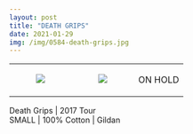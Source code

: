 ```yaml
---
layout: post
title: "DEATH GRIPS"
date: 2021-01-29
img: /img/0584-death-grips.jpg
---
```




<table style="width:100%;"><tr><td style="vertical-align:top;">
      <figure class="tmblr-full" data-orig-height="2048" data-orig-width="1365" data-orig-src="https://concertshirts.netlify.app/shirts/0584/0584-01.jpg"><img src="https://64.media.tumblr.com/8e65d7cb2d54d6d6a51d97249b4cf212/21e0847cedfb246b-81/s540x810/318958b70882c40212268664108867cb641c1d58.jpg" data-orig-height="2048" data-orig-width="1365" data-orig-src="https://concertshirts.netlify.app/shirts/0584/0584-01.jpg"/></figure></td>
    <td style="vertical-align:top;">
      <figure class="tmblr-full" data-orig-height="2048" data-orig-width="1365" data-orig-src="https://concertshirts.netlify.app/shirts/0584/0584-02.jpg"><img src="https://64.media.tumblr.com/a635344286eaaa85882f4ed971a22b34/21e0847cedfb246b-5c/s540x810/3695cbbe5a86d885d32b1430317b82c4df7ccee3.jpg" data-orig-height="2048" data-orig-width="1365" data-orig-src="https://concertshirts.netlify.app/shirts/0584/0584-02.jpg"/></figure></td><td class="sold-overlay"><p class="sold-text">ON HOLD</p></td>
  </tr></table><p>
  Death Grips | 2017 Tour<br/>SMALL | 100% Cotton | Gildan
</p>

